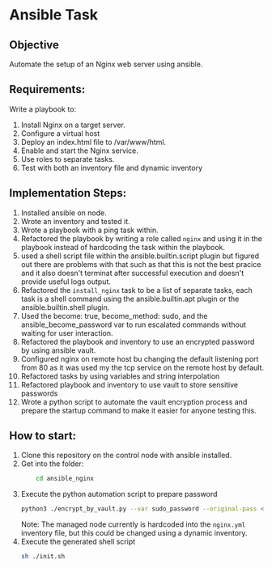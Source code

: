 # Ansible Task

## Objective
Automate the setup of an Nginx web server using ansible.

## Requirements:
Write a playbook to:
1. Install Nginx on a target server.
2. Configure a virtual host
3. Deploy an index.html file to /var/www/html.
4. Enable and start the Nginx service.
5. Use roles to separate tasks.
6. Test with both an inventory file and dynamic inventory

## Implementation Steps:
1. Installed ansible on node.
2. Wrote an inventory and tested it.
3. Wrote a playbook with a ping task within.
4. Refactored the playbook by writing a role called `nginx` and using it in the playbook instead of hardcoding the task within the playbook.
5. used a shell script file within the ansible.builtin.script plugin but figured out there are problems with that such as that this is not the best pracice and it also doesn't terminat after successful execution and doesn't provide useful logs output.
6. Refactored the `install_nginx` task to be a list of separate tasks, each task is a shell command using the ansible.builtin.apt plugin or the ansible.builtin.shell plugin.
7. Used the become: true, become_method: sudo, and the ansible_become_password var to run escalated commands without waiting for user interaction.
8. Refactored the playbook and inventory to use an encrypted password by using ansible vault.
9. Configured nginx on remote host bu changing the default listening port from 80 as it was used my the tcp service on the remote host by default.
10. Refactored tasks by using variables and string interpolation
11. Refactored playbook and inventory to use vault to store sensitive passwords
12. Wrote a python script to automate the vault encryption process and prepare the startup command to make it easier for anyone testing this.


## How to start:
1. Clone this repository on the control node with ansible installed.
2. Get into the folder:
    ```sh 
        cd ansible_nginx
    ```
3. Execute the python automation script to prepare password
    ```sh
    python3 ./encrypt_by_vault.py --var sudo_password --original-pass <password_to_sudo_managed_node> --encrypt-pass <any_password>
    ```
    Note: The managed node currently is hardcoded into the `nginx.yml` inventory file, but this could be changed using a dynamic inventory.
4. Execute the generated shell script
    ```sh
    sh ./init.sh
    ```